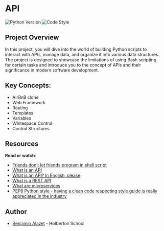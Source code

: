 # API
![Python Version](https://img.shields.io/badge/python-3.10-blue.svg)   	 ![Code Style](https://img.shields.io/badge/code%20style-PEP8-brightgreen.svg)

## Project Overview

In this project, you will dive into the world of building Python scripts to interact with APIs, manage data, and organize it into various data structures. The project is designed to showcase the limitations of using Bash scripting for certain tasks and introduce you to the concept of APIs and their significance in modern software development.

## Key Concepts:

-   AirBnB clone
-   Web Framework
-   Routing
-   Templates
-   Variables
-   Whitespace Control
-   Control Structures

## Resources

**Read or watch**:

-   [Friends don’t let friends program in shell script](https://intranet.hbtn.io/rltoken/iRuX_VjIFuDLTdMpjJnSFw "Friends don't let friends program in shell script")
-   [What is an API](https://intranet.hbtn.io/rltoken/E7BTWmGqsMlvGfoiyvp3zA "What is an API")
-   [What is an API? In English, please](https://intranet.hbtn.io/rltoken/xfdvNo3t8Judw6CVCSZ48A "What is an API? In English, please")
-   [What is a REST API](https://intranet.hbtn.io/rltoken/8vtUsjExqwT9SypvpJGtSQ "What is a REST API")
-   [What are microservices](https://intranet.hbtn.io/rltoken/0DbK6G-bv1jC4V1GPPQzrg "What are microservices")
-   [PEP8 Python style - having a clean code respecting style guide is really appreciated in the industry](https://intranet.hbtn.io/rltoken/7SEHV4FrRLAPY9icO64Bwg "PEP8 Python style - having a clean code respecting style guide is really appreciated in the industry")

## Author
- [Benjamin Alazet](https://github.com/Yliaze) - Holberton School